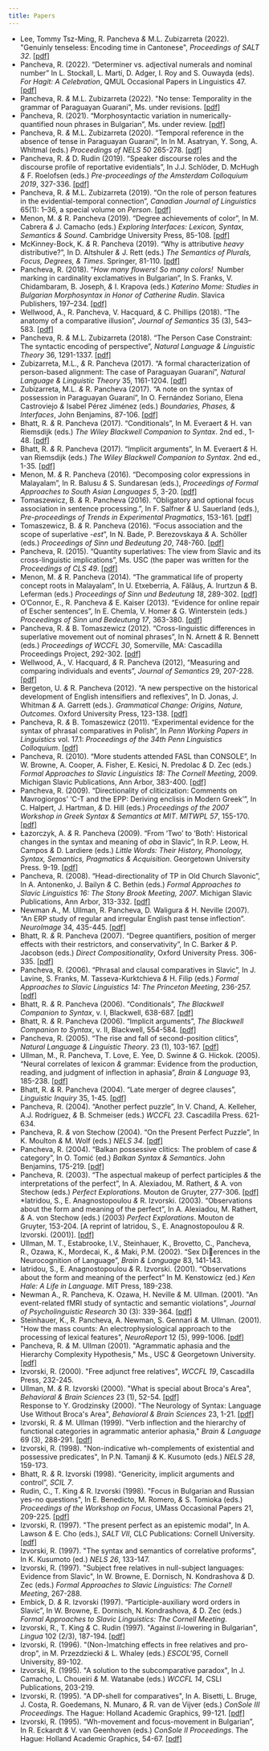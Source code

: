 ```yaml
---
title: Papers
---
```

* Lee, Tommy Tsz-Ming, R. Pancheva _&_ M.L. Zubizarreta (2022). "Genuinly tenseless: Encoding time in Cantonese", _Proceedings of SALT 32_. [[pdf]](@root/papers/LP&Z(2022)SALT.pdf)
* Pancheva, R. (2022). “Determiner vs. adjectival numerals and nominal number” In L. Stockall, L. Martí, D. Adger, I. Roy and S. Ouwayda (eds). _For Hagit: A Celebration_, QMUL Occasional Papers in Linguistics 47. [[pdf]](@root/papers/P(2022)HBFest.pdf)
* Pancheva, R. _&_ M.L. Zubizarreta (2022). "No tense: Temporality in the grammar of Paraguayan Guarani", Ms. under revisions. [[pdf]](@root/papers/P&Z(2022)ms.pdf)
* Pancheva, R. (2021). “Morphosyntactic variation in numerically-quantified noun phrases in Bulgarian”, Ms. under review. [[pdf]](@root/papers/P(2021)ms.pdf)
* Pancheva, R. _&_ M.L. Zubizarreta (2020). “Temporal reference in the absence of tense in Paraguayan Guaraní”, In In M. Asatryan, Y. Song, A. Whitmal (eds.) _Proceedings of NELS 50_ 265-278. [[pdf]](@root/papers/P&Z(2020)NELS.pdf)
* Pancheva, R. _&_ D. Rudin (2019). “Speaker discourse roles and the discourse profile of reportative evidentials”, In J.J. Schlöder, D. McHugh _&_ F. Roelofsen (eds.) _Pre-proceedings of the Amsterdam Colloquium 2019_, 327-336. [[pdf]](http://events.illc.uva.nl/AC/AC2019/uploaded_files/inlineitem/Pancheva_and_Rudin_Speaker_discourse_roles_and_the_.pdf)
* Pancheva, R. _&_ M.L. Zubizarreta (2019). “On the role of person features in the evidential-temporal connection”, _Canadian Journal of Linguistics_ 65(1): 1–36, a special volume on _Person_. [[pdf]](@root/papers/P&Z(2019)CJL.pdf)
* Menon, M. _&_ R. Pancheva (2019). “Degree achievements of color”, In M. Cabrera _&_ J. Camacho (eds.) _Exploring Interfaces: Lexicon, Syntax, Semantics & Sound_. Cambridge University Press, 85-108. [[pdf]](@root/papers/M&P(2019)EI.pdf)
* McKinney-Bock, K. _&_ R. Pancheva (2019). “Why is attributive _heavy_ distributive?”, In D. Altshuler _&_ J. Rett (eds.) _The Semantics of Plurals, Focus, Degrees, & Times_. Springer, 81-110. [[pdf]](@root/papers/McK-B&P(2019)SPFDT.pdf)
* Pancheva, R. (2018). “_How many flowers! So many colors!_&nbsp; Number marking in cardinality exclamatives in Bulgarian”, In S. Franks, V. Chidambaram, B. Joseph, _&_ I. Krapova (eds.) _Katerino Mome: Studies in Bulgarian Morphosyntax in Honor of Catherine Rudin_. Slavica Publishers, 197–234. [[pdf]](@root/papers/P(2018)RudinFest.pdf)
* Wellwood, A., R. Pancheva, V. Hacquard, _&_ C. Phillips (2018). “The anatomy of a comparative illusion”, _Journal of Semantics_ 35 (3), 543–583. [[pdf]](@root/papers/WPH&P(2018)JS.pdf)
* Pancheva, R. _&_ M.L. Zubizarreta (2018). “The Person Case Constraint: The syntactic encoding of perspective”, _Natural Language & Linguistic Theory_ 36, 1291-1337. [[pdf]](@root/papers/P&Z(2018)NLLT.pdf)
* Zubizarreta, M.L., _&_ R. Pancheva (2017). “A formal characterization of person-based alignment: The case of Paraguayan Guaraní”, _Natural Language & Linguistic Theory_ 35, 1161-1204. [[pdf]](@root/papers/Z&P(2017)NLLT.pdf)
* Zubizarreta, M.L. _&_ R. Pancheva (2017). “A note on the syntax of possession in Paraguayan Guaraní”, In O. Fernández Soriano, Elena Castroviejo _&_ Isabel Pérez Jiménez (eds.) _Boundaries, Phases, & Interfaces_, John Benjamins, 87-106. [[pdf]](@root/papers/Z&P(2017)BPI.pdf)
* Bhatt, R. _&_ R. Pancheva (2017). “Conditionals”, In M. Everaert _&_ H. van Riemsdijk (eds.) _The Wiley Blackwell Companion to Syntax_. 2nd ed., 1-48. [[pdf]](@root/papers/B&P(2017)Blackwell_cond.pdf)
* Bhatt, R. _&_ R. Pancheva (2017). “Implicit arguments”, In M. Everaert _&_ H. van Riemsdijk (eds.) _The Wiley Blackwell Companion to Syntax_. 2nd ed., 1-35. [[pdf]](@root/papers/B&P(2017)Blackwell_imp.pdf)
* Menon, M. _&_ R. Pancheva (2016). “Decomposing color expressions in Malayalam”, In R. Balusu _&_ S. Sundaresan (eds.), _Proceedings of Formal Approaches to South Asian Languages 5_, 3-20. [[pdf]](https://ojs.ub.uni-konstanz.de/jsal/index.php/fasal/article/view/84)
* Tomaszewicz, B. _&_ R. Pancheva (2016). “Obligatory and optional focus association in sentence processing.”, In F. Salfner _&_ U. Sauerland (eds.), _Pre-proceedings of Trends in Experimental Pragmatics_, 153-161. [[pdf]](https://www.xprag.de/wp-content/uploads/2015/08/TiXPrag-preproc.pdf)
* Tomaszewicz, B. _&_ R. Pancheva (2016). “Focus association and the scope of superlative _-est_”, In N. Bade, P. Berezovskaya _&_ A. Schöller (eds.) _Proceedings of Sinn und Bedeutung 20_, 748-760. [[pdf]](https://semanticsarchive.net/sub2015/SeparateArticles/Tomaszewicz-Pancheva-SuB20.pdf)
* Pancheva, R. (2015). “Quantity superlatives: The view from Slavic and its cross-linguistic implications”, Ms. USC (the paper was written for the _Proceedings of CLS 49_. [[pdf]](@root/papers/P(2015)CLS.pdf)
* Menon, M. _&_ R. Pancheva (2014). “The grammatical life of property concept roots in Malayalam”, In U. Etxeberria, A. Fălăuș, A. Irurtzun _&_ B. Leferman (eds.) _Proceedings of Sinn und Bedeutung 18_, 289-302. [[pdf]](https://semanticsarchive.net/sub2013/SeparateArticles/Menon&Pancheva.pdf)
* O’Connor, E., R. Pancheva _&_ E. Kaiser (2013). “Evidence for online repair of Escher sentences”, In E. Chemla, V. Homer _&_ G. Winterstein (eds.) _Proceedings of Sinn und Bedeutung 17_, 363-380. [[pdf]](https://semanticsarchive.net/sub2012/OConnorPanchevaKaiser.pdf)
* Pancheva, R. _&_ B. Tomaszewicz (2012). “Cross-linguistic differences in superlative movement out of nominal phrases”, In N. Arnett _&_ R. Bennett (eds.) _Proceedings of WCCFL 30_, Somerville, MA: Cascadilla Proceedings Project, 292-302. [[pdf]](@root/papers/P&T(2012)WCCFL.pdf)
* Wellwood, A., V. Hacquard, _&_ R. Pancheva (2012), “Measuring and comparing individuals and events”, _Journal of Semantics_ 29, 207-228. [[pdf]](@root/papers/WH&P(2012)JS.pdf)
* Bergeton, U. _&_ R. Pancheva (2012). “A new perspective on the historical development of English intensifiers and reflexives”, In D. Jonas, J. Whitman _&_ A. Garrett (eds.). _Grammatical Change: Origins, Nature, Outcomes_. Oxford University Press, 123-138. [[pdf]](@root/papers/B&P(2012)GC.pdf)
* Pancheva, R. _&_ B. Tomaszewicz (2011). “Experimental evidence for the syntax of phrasal comparatives in Polish”, In _Penn Working Papers in Linguistics_ vol. 17.1: _Proceedings of the 34th Penn Linguistics Colloquium_. [[pdf]](https://repository.upenn.edu/pwpl/vol17/iss1/21/)
* Pancheva, R. (2010). “More students attended FASL than CONSOLE”, In W. Browne, A. Cooper, A. Fisher, E. Kesici, N. Predolac _&_ D. Zec (eds.) _Formal Approaches to Slavic Linguistics 18: The Cornell Meeting_, 2009. Michigan Slavic Publications, Ann Arbor, 383-400. [[pdf]](@root/papers/P(2010)FASL.pdf) 
* Pancheva, R. (2009). “Directionality of cliticization: Comments on Mavrogiorgos’ ‘C-T and the EPP: Deriving enclisis in Modern Greek’”, In C. Halpert, J. Hartman, _&_ D. Hill (eds.) _Proceedings of the 2007 Workshop in Greek Syntax & Semantics at MIT_. _MITWPL 57_, 155-170. [[pdf]](@root/papers/P(2009)MITWPL.pdf) 
* Łazorczyk, A. _&_ R. Pancheva (2009). “From ‘Two’ to ‘Both’: Historical changes in the syntax and meaning of _oba_ in Slavic”, In R.P. Leow, H. Campos _&_ D. Lardiere (eds.) _Little Words: Their History, Phonology, Syntax, Semantics, Pragmatics & Acquisition_. Georgetown University Press. 9-19. [[pdf]](@root/papers/L&P(2009)LW.pdf)  
* Pancheva, R. (2008). “Head-directionality of TP in Old Church Slavonic”, In A. Antonenko, J. Bailyn _&_ C. Bethin (eds.) _Formal Approaches to Slavic Linguistics 16: The Stony Brook Meeting, 2007_. Michigan Slavic Publications, Ann Arbor, 313-332. [[pdf]](@root/papers/P(2008)FASL.pdf) 
* Newman A., M. Ullman, R. Pancheva, D. Waligura _&_ H. Neville (2007). “An ERP study of regular and irregular English past tense inflection”. _NeuroImage_ 34, 435-445. [[pdf]](@root/papers/NUPW&N(2006)NI.pdf)
* Bhatt, R. _&_ R. Pancheva (2007). “Degree quantifiers, position of merger effects with their restrictors, and conservativity”, In C. Barker _&_ P. Jacobson (eds.) _Direct Compositionality_, Oxford University Press. 306-335. [[pdf]](@root/papers/B&P(2007)DC.pdf) 
* Pancheva, R. (2006). “Phrasal and clausal comparatives in Slavic”, In J. Lavine, S. Franks, M. Tasseva-Kurktchieva _&_ H. Filip (eds.) _Formal Approaches to Slavic Linguistics 14: The Princeton Meeting_, 236-257. [[pdf]](@root/papers/P(2006)FASL.pdf) 
* Bhatt, R. _&_ R. Pancheva (2006). “Conditionals”, _The Blackwell Companion to Syntax_, v. I, Blackwell, 638-687. [[pdf]](@root/papers/B&P(2006)SynCom_cond.pdf)
* Bhatt, R. _&_ R. Pancheva (2006). “Implicit arguments”, _The Blackwell Companion to Syntax_, v. II, Blackwell, 554-584. [[pdf]](@root/papers/B&P(2006)SynCom_imp.pdf)
* Pancheva, R. (2005). “The rise and fall of second-position clitics”, _Natural Language & Linguistic Theory_. 23 (1), 103-167. [[pdf]](@root/papers/P(2005)NLLT.pdf)
* Ullman, M., R. Pancheva, T. Love, E. Yee, D. Swinne _&_ G. Hickok. (2005). “Neural correlates of lexicon _&_ grammar: Evidence from the production, reading, and judgment of inflection in aphasia”, _Brain & Language_ 93, 185-238. [[pdf]](@root/papers/UPLYS&H(2005)BL.pdf)
* Bhatt, R. _&_ R. Pancheva (2004). “Late merger of degree clauses”, _Linguistic Inquiry_ 35, 1-45. [[pdf]](@root/papers/B&P(2004)LI.pdf)
* Pancheva, R. (2004). “Another perfect puzzle”, In V. Chand, A. Kelleher, A.J. Rodríguez, _&_ B. Schmeiser (eds.) _WCCFL 23_. Cascadilla Press. 621-634. 
* Pancheva, R. _&_ von Stechow (2004). “On the Present Perfect Puzzle”, In K. Moulton _&_ M. Wolf (eds.) _NELS 34_. [[pdf]](@root/papers/P&vS(2004)NELS.pdf)
* Pancheva, R. (2004). “Balkan possessive clitics: The problem of case _&_ category”, In O. Tomić (ed.) _Balkan Syntax & Semantics_. John Benjamins, 175-219. [[pdf]](@root/papers/P(2004)BSS.pdf)
* Pancheva, R. (2003). “The aspectual makeup of perfect participles _&_ the interpretations of the perfect”, In A. Alexiadou, M. Rathert, _&_ A. von Stechow (eds.) _Perfect Explorations_. Mouton de Gruyter, 277-306. [[pdf]](@root/papers/P(2003)PE.pdf)
*Iatridou, S., E. Anagnostopoulou _&_ R. Izvorski. (2003). “Observations about the form and meaning of the perfect”, In A. Alexiadou, M. Rathert, _&_ A. von Stechow (eds.) (2003) _Perfect Explorations_. Mouton de Gruyter, 153-204. [A reprint of Iatridou, S., E. Anagnostopoulou _&_ R. Izvorski. (2001)]. [[pdf]](@root/papers/IA&I(2003)PE.pdf)
* Ullman, M. T., Estabrooke, I.V., Steinhauer, K., Brovetto, C., Pancheva, R., Ozawa, K.,
Mordecai, K., _&_ Maki, P.M. (2002). “Sex Dierences in the Neurocognition of Language”, _Brain & Language_ 83, 141-143.
* Iatridou, S., E. Anagnostopoulou _&_ R. Izvorski. (2001). “Observations about the form and meaning of the perfect” In M. Kenstowicz (ed.) _Ken Hale: A Life in Language_. MIT Press, 189-238.  
* Newman A., R. Pancheva, K. Ozawa, H. Neville _&_ M. Ullman. (2001). "An event-related fMRI study of syntactic and semantic violations", _Journal of Psycholinguistic Research_ 30 (3): 339-364. [[pdf]](@root/papers/NPON&U(2001)JPR.pdf)
* Steinhauer, K., R. Pancheva, A. Newman, S. Gennari _&_ M. Ullman. (2001). "How the mass counts: An electrophysiological approach to the processing of lexical features", _NeuroReport_ 12 (5), 999-1006. [[pdf]](@root/papers/SPNG&U(2001)NR.pdf)
* Pancheva, R. _&_ M. Ullman (2001). "Agrammatic aphasia and the Hierarchy Complexity Hypothesis," Ms., USC _&_ Georgetown University. [[pdf]](@root/papers/P&U(2001)Ms.pdf)
* Izvorski, R. (2000). "Free adjunct free relatives", _WCCFL 19_, Cascadilla Press, 232-245. 
* Ullman, M. _&_ R. Izvorski (2000). "What is special about Broca's Area", _Behavioral & Brain Sciences_ 23 (1), 52-54. [[pdf]](@root/papers/U&I(2000)BBS.pdf)  
Response to Y. Grodzinsky (2000). "The Neurology of Syntax: Language Use Without Broca's Area", _Behavioral & Brain Sciences_ 23, 1-21. [[pdf]](@root/papers/BBS(2000).pdf)
* Izvorski, R. _&_ M. Ullman (1999). "Verb inflection and the hierarchy of functional categories in agrammatic anterior aphasia," _Brain & Language_ 69 (3), 288-291. [[pdf]](@root/papers/I&U(1999)BL.pdf)
* Izvorski, R. (1998). "Non-indicative wh-complements of existential and possessive predicates", In P.N. Tamanji _&_ K. Kusumoto (eds.) _NELS 28_, 159-173. 
* Bhatt, R. _&_ R. Izvorski (1998). “Genericity, implicit arguments and control”, _SCIL 7_. 
* Rudin, C., T. King _&_ R. Izvorski (1998). "Focus in Bulgarian and Russian yes-no questions", In E. Benedicto, M. Romero, _&_ S. Tomioka (eds.) _Proceedings of the Workshop on Focus_, UMass Occasional Papers 21, 209-225. [[pdf]](@root/papers/RK&I(1998).pdf)
* Izvorski, R. (1997). "The present perfect as an epistemic modal", In A. Lawson _&_ E. Cho (eds.), _SALT VII_, CLC Publications: Cornell University. [[pdf]](https://journals.linguisticsociety.org/proceedings/index.php/SALT/article/view/2795)
* Izvorski, R. (1997). "The syntax and semantics of correlative proforms", In K. Kusumoto (ed.) _NELS 26_, 133-147. 
* Izvorski, R. (1997). "Subject free relatives in null-subject languages: Evidence from Slavic", In W. Browne, E. Dornisch, N. Kondrashova _&_ D. Zec (eds.) _Formal Approaches to Slavic Linguistics: The Cornell Meeting_, 267-288. 
* Embick, D. _&_ R. Izvorski (1997). “Participle-auxiliary word orders in Slavic”, In W. Browne, E. Dornisch, N. Kondrashova, _&_ D. Zec (eds.) _Formal Approaches to Slavic Linguistics: The Cornell Meeting_. 
* Izvorski, R., T. King _&_ C. Rudin (1997). "Against _li_-lowering in Bulgarian", _Lingua_ 102 (2/3), 187-194.  [[pdf]](@root/papers/IK&R(1997)L.pdf)
* Izvorski, R. (1996). "(Non-)matching effects in free relatives and pro-drop", in M. Przezdziecki _&_ L. Whaley (eds.) _ESCOL'95_, Cornell University, 89-102. 
* Izvorski, R. (1995). "A solution to the subcomparative paradox", In J. Camacho, L. Choueiri _&_ M. Watanabe (eds.) _WCCFL 14_, CSLI Publications, 203-219. 
* Izvorski, R. (1995). "A DP-shell for comparatives", In A. Bisetti, L. Bruge, J. Costa, R. Goedemans, N. Munaro, _&_ R. van de Vijver (eds.) _ConSole III Proceedings_. The Hague: Holland Academic Graphics, 99-121.  [[pdf]](@root/papers/I(1995)ConSOLE3.pdf)
* Izvorski, R. (1995). “Wh-movement and focus-movement in Bulgarian”, In R. Eckardt _&_ V. van Geenhoven (eds.) _ConSole II Proceedings_. The Hague: Holland Academic Graphics, 54-67. [[pdf]](@root/papers/I(1995)ConSOLE.pdf)
